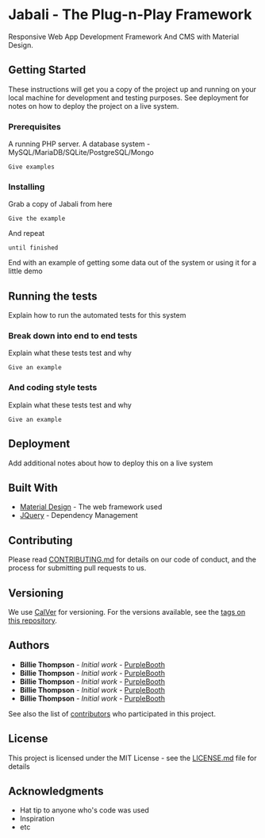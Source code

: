 # Jabali - The Plug-n-Play Framework
Responsive Web App Development Framework And CMS with Material Design.

## Getting Started

These instructions will get you a copy of the project up and running on your local machine for development and testing purposes. See deployment for notes on how to deploy the project on a live system.

### Prerequisites

A running PHP server.
A database system - MySQL/MariaDB/SQLite/PostgreSQL/Mongo

```
Give examples
```

### Installing

Grab a copy of Jabali from here

```
Give the example
```

And repeat

```
until finished
```

End with an example of getting some data out of the system or using it for a little demo

## Running the tests

Explain how to run the automated tests for this system

### Break down into end to end tests

Explain what these tests test and why

```
Give an example
```

### And coding style tests

Explain what these tests test and why

```
Give an example
```

## Deployment

Add additional notes about how to deploy this on a live system

## Built With

* [Material Design](http://material.io/) - The web framework used
* [JQuery](https://code.google.com/jquery/) - Dependency Management

## Contributing

Please read [CONTRIBUTING.md](https://gist.github.com/PurpleBooth/b24679402957c63ec426) for details on our code of conduct, and the process for submitting pull requests to us.

## Versioning

We use [CalVer]( http://calver.org ) for versioning. For the versions available, see the [tags on this repository](https://github.com/maukoese/jabali/tags). 

## Authors

* **Billie Thompson** - *Initial work* - [PurpleBooth](https://github.com/PurpleBooth)
* **Billie Thompson** - *Initial work* - [PurpleBooth](https://github.com/PurpleBooth)
* **Billie Thompson** - *Initial work* - [PurpleBooth](https://github.com/PurpleBooth)
* **Billie Thompson** - *Initial work* - [PurpleBooth](https://github.com/PurpleBooth)
* **Billie Thompson** - *Initial work* - [PurpleBooth](https://github.com/PurpleBooth)

See also the list of [contributors](https://github.com/maukoese/jabali/contributors) who participated in this project.

## License

This project is licensed under the MIT License - see the [LICENSE.md](LICENSE) file for details

## Acknowledgments

* Hat tip to anyone who's code was used
* Inspiration
* etc
